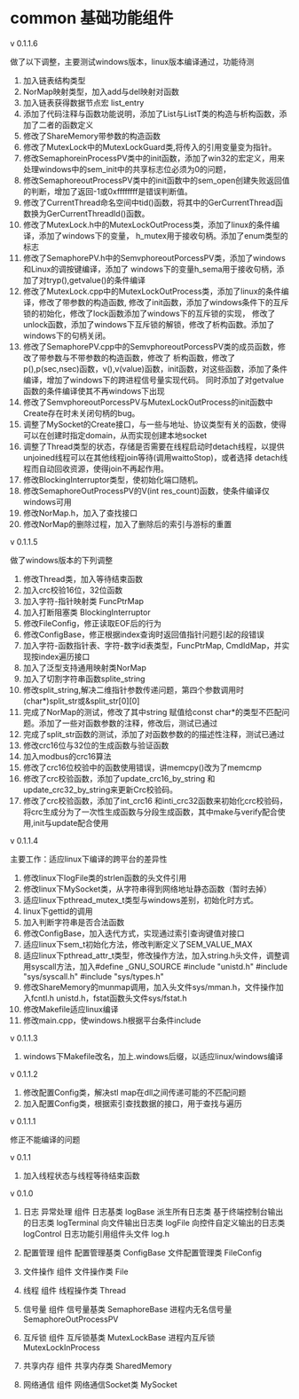 # common 基础功能组件

v 0.1.1.6

做了以下调整，主要测试windows版本，linux版本编译通过，功能待测
1. 加入链表结构类型
2. NorMap映射类型，加入add与del映射对函数
3. 加入链表获得数据节点宏 list_entry
4. 添加了代码注释与函数功能说明，添加了List与ListT类的构造与析构函数，添加了二者的函数定义
5. 修改了ShareMemory带参数的构造函数
6. 修改了MutexLock中的MutexLockGuard类,将传入的引用变量变为指针。
7. 修改SemaphoreinProcessPV类中的init函数，添加了win32的宏定义，用来处理windows中的sem_init中的共享标志位必须为0的问题，
8. 修改SemaphoreoutProcessPV类中的init函数中的sem_open创建失败返回值的判断，增加了返回-1或0xffffffff是错误判断值。
9. 修改了CurrentThread命名空间中tid()函数，将其中的GerCurrentThread函数换为GerCurrentThreadId()函数。
10. 修改了MutexLock.h中的MutexLockOutProcess类，添加了linux的条件编译，添加了windows下的变量，
    h_mutex用于接收句柄。添加了enum类型的标志
11. 修改了SemaphorePV.h中的SemvphoreoutPorcessPV类，添加了windows和Linux的调按键编译，添加了
    windows下的变量h_sema用于接收句柄，添加了对tryp(),getvalue()的条件编译
12. 修改了MutexLock.cpp中的MutexLockOutProcess类，添加了linux的条件编译，修改了带参数的构造函数,
    修改了init函数，添加了windows条件下的互斥锁的初始化，修改了lock函数添加了windows下的互斥锁的实现，
    修改了unlock函数，添加了windows下互斥锁的解锁，修改了析构函数。添加了windows下的句柄关闭。
13. 修改了SemaphorePV.cpp中的SemvphoreoutPorcessPV类的成员函数，修改了带参数与不带参数的构造函数，修改了
    析构函数，修改了p(),p(sec,nsec)函数，v(),v(value)函数，init函数，对这些函数，添加了条件编译，增加了windows下的跨进程信号量实现代码。
    同时添加了对getvalue函数的条件编译使其不再windows下出现
14. 修改了SemvphoreoutPorcessPV与MutexLockOutProcess的init函数中Create存在时未关闭句柄的bug。
15. 调整了MySocket的Create接口，与一些与地址、协议类型有关的函数，使得可以在创建时指定domain，从而实现创建本地socket
16. 调整了Thread类型的状态，存储是否需要在线程启动时detach线程，以提供unjoined线程可以在其他线程join等待(调用waittoStop)，或者选择
    detach线程而自动回收资源，使得join不再起作用。
17. 修改BlockingInterruptor类型，使初始化端口随机。
18. 修改SemaphoreOutProcessPV的V(int res_count)函数，使条件编译仅windows可用
19. 修改NorMap.h，加入了查找接口
20. 修改NorMap的删除过程，加入了删除后的索引与游标的重置

v 0.1.1.5

做了windows版本的下列调整
1. 修改Thread类，加入等待结束函数
2. 加入crc校验16位，32位函数
3. 加入字符-指针映射类 FuncPtrMap
4. 加入打断阻塞类 BlockingInterruptor
5. 修改FileConfig，修正读取EOF后的行为
6. 修改ConfigBase，修正根据index查询时返回值指针问题引起的段错误
7. 加入字符-函数指针表、字符-数字id表类型，FuncPtrMap, CmdIdMap，并实现按index遍历接口
8. 加入了泛型支持通用映射类NorMap
9. 加入了切割字符串函数splite_string
10. 修改split_string,解决二维指针参数传递问题，第四个参数调用时(char*)split_str或&split_str[0][0]
11. 完成了NorMap的测试，修改了其中string 赋值给const
	char*的类型不匹配问题。添加了一些对函数参数的注释，修改后，测试已通过
12. 完成了split_str函数的测试，添加了对函数参数的的描述性注释，测试已通过
13. 修改crc16位与32位的生成函数与验证函数
14. 加入modbus的crc16算法
15. 修改了crc16位校验中的函数使用错误，讲memcpy()改为了memcmp
16. 修改了crc校验函数，添加了update_crc16_by_string 和update_crc32_by_string来更新Crc校验码。
17. 修改了crc校验函数，添加了int_crc16 和inti_crc32函数来初始化crc校验码，将crc生成分为了一次性生成函数与分段生成函数，其中make与verify配合使用,init与update配合使用

v 0.1.1.4

主要工作：适应linux下编译的跨平台的差异性
1. 修改linux下logFile类的strlen函数的头文件引用
2. 修改linux下MySocket类，从字符串得到网络地址静态函数（暂时去掉）
3. 适应linux下pthread_mutex_t类型与windows差别，初始化时方式。
4. linux下gettid的调用
5. 加入判断字符串是否合法函数
6. 修改ConfigBase，加入迭代方式，实现通过索引查询键值对接口
7. 适应linux下sem_t初始化方法，修改判断定义了SEM_VALUE_MAX
8. 适应linux下pthread_attr_t类型，修改操作方法，加入string.h头文件，调整调用syscall方法，加入#define
    _GNU_SOURCE
      #include "unistd.h"
      #include "sys/syscall.h"
      #include "sys/types.h"
9. 修改ShareMemory的munmap调用，加入头文件sys/mman.h，文件操作加入fcntl.h
    unistd.h，fstat函数头文件sys/fstat.h
10. 修改Makefile适应linux编译
11. 修改main.cpp，使windows.h根据平台条件include


v 0.1.1.3

1. windows下Makefile改名，加上.windows后缀，以适应linux/windows编译


v 0.1.1.2

1. 修改配置Config类，解决stl map在dll之间传递可能的不匹配问题
2. 加入配置Config类，根据索引查找数据的接口，用于查找与遍历


v 0.1.1.1

修正不能编译的问题


v 0.1.1

1. 加入线程状态与线程等待结束函数


v 0.1.0

1. 日志 异常处理 组件
   日志基类 logBase 派生所有日志类
   基于终端控制台输出的日志类 logTerminal
   向文件输出日志类 logFile
   向控件自定义输出的日志类 logControl
   日志功能引用组件头文件 log.h
   
2. 配置管理 组件
   配置管理基类 ConfigBase
   文件配置管理类 FileConfig
   
3. 文件操作 组件
   文件操作类 File
   
4. 线程 组件
   线程操作类 Thread
   
5. 信号量 组件
   信号量基类 SemaphoreBase
   进程内无名信号量 SemaphoreOutProcessPV
   
6. 互斥锁 组件
   互斥锁基类 MutexLockBase
   进程内互斥锁 MutexLockInProcess
   
7. 共享内存 组件
   共享内存类 SharedMemory
   
8. 网络通信 组件
   网络通信Socket类 MySocket
